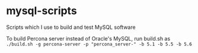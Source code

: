 mysql-scripts
=============

Scripts which I use to build and test MySQL software

To build Percona server instead of Oracle's MySQL, run build.sh as `./build.sh -g percona-server -p "percona_server-" -b 5.1 -b 5.5 -b 5.6`
